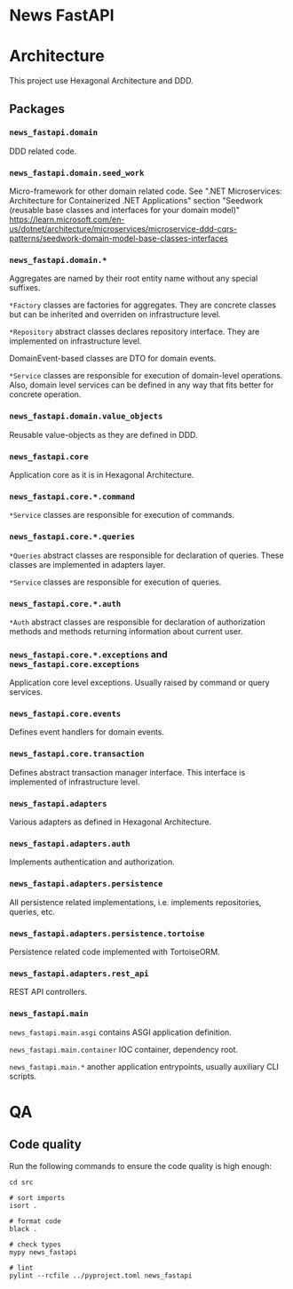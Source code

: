 News FastAPI
============

# Architecture

This project use Hexagonal Architecture and DDD.

## Packages

### `news_fastapi.domain`

DDD related code.

### `news_fastapi.domain.seed_work`

Micro-framework for other domain related code.
See ".NET Microservices: Architecture for Containerized .NET Applications"
section "Seedwork (reusable base classes and interfaces for your domain model)"
https://learn.microsoft.com/en-us/dotnet/architecture/microservices/microservice-ddd-cqrs-patterns/seedwork-domain-model-base-classes-interfaces

### `news_fastapi.domain.*`

Aggregates are named by their root entity name without any special suffixes.

`*Factory` classes are factories for aggregates. They are concrete classes
but can be inherited and overriden on infrastructure level.

`*Repository` abstract classes declares repository interface.
They are implemented on infrastructure level.

DomainEvent-based classes are DTO for domain events.

`*Service` classes are responsible for execution of domain-level operations.
Also, domain level services can be defined in any way that fits better
for concrete operation.

### `news_fastapi.domain.value_objects`

Reusable value-objects as they are defined in DDD.

### `news_fastapi.core`

Application core as it is in Hexagonal Architecture.

### `news_fastapi.core.*.command`

`*Service` classes are responsible for execution of commands.

### `news_fastapi.core.*.queries`

`*Queries` abstract classes are responsible for declaration of queries.
These classes are implemented in adapters layer.

`*Service` classes are responsible for execution of queries.

### `news_fastapi.core.*.auth`

`*Auth` abstract classes are responsible for declaration of authorization methods
and methods returning information about current user.

### `news_fastapi.core.*.exceptions` and `news_fastapi.core.exceptions`

Application core level exceptions. Usually raised by command or query services.

### `news_fastapi.core.events`

Defines event handlers for domain events.

### `news_fastapi.core.transaction`

Defines abstract transaction manager interface. This interface is implemented
of infrastructure level.

### `news_fastapi.adapters`

Various adapters as defined in Hexagonal Architecture.

### `news_fastapi.adapters.auth`

Implements authentication and authorization.

### `news_fastapi.adapters.persistence`

All persistence related implementations, i.e. implements repositories, queries, etc.

### `news_fastapi.adapters.persistence.tortoise`

Persistence related code implemented with TortoiseORM.

### `news_fastapi.adapters.rest_api`

REST API controllers.

### `news_fastapi.main`

`news_fastapi.main.asgi` contains ASGI application definition.

`news_fastapi.main.container` IOC container, dependency root.

`news_fastapi.main.*` another application entrypoints, usually auxiliary CLI scripts.

# QA

## Code quality

Run the following commands to ensure the code quality is high enough:

```shell
cd src

# sort imports
isort .

# format code
black .

# check types
mypy news_fastapi

# lint
pylint --rcfile ../pyproject.toml news_fastapi
```
